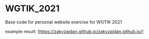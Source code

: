 # WGTIK_2021
Base code for personal website exercise for WGTIK 2021

example result:
[https://zakyzaidan.github.io/zakyzaidan.github.io/]
